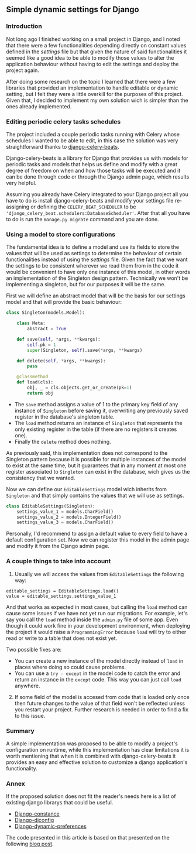 ## Simple dynamic settings for Django


### Introduction

Not long ago I finished working on a small project in Django, and I noted that there were a few functionalities depending directly on constant values defined in the *settings* file but that given the nature of said functionalities it seemed like a good idea to be able to modify those values to alter the application behaviour without having to edit the settings and deploy the project again.

After doing some research on the topic I learned that there were a few libraries that provided an implementation to handle editable or dynamic setting, but I felt they were a little overkill for the purposes of this project. Given that, I decided to implement my own solution wich is simpler than the ones already implemented.


### Editing periodic celery tasks schedules

The project included a couple periodic tasks running with Celery whose schedules I wanted to be able to edit, in this case the solution was very straightforward thanks to [django-celery-beats](https://github.com/celery/django-celery-beat).

Django-celery-beats is a library for Django that provides us with models for periodic tasks and models that helps us define and modify with a great degree of freedom on when and how those tasks will be executed and it can be done through code or through the Django admin page, which results very helpful.

Assuming you already have Celery integrated to your Django project all you have to do is install django-celery-beats and modify your settings file re-assigning or defining the `CELERY_BEAT_SCHEDULER` to be `'django_celery_beat.schedulers:DatabaseScheduler'`. After that all you have to do is run the `manage.py migrate` command and you are done.


### Using a model to store configurations

The fundamental idea is to define a model and use its fields to store the values that will be used as settings to determine the behaviour of certain functionalities instead of using the *settings* file.
Given the fact that we want the settings to be consistent wherever we read them from in the code it would be convenient to have only one instance of this model, in other words an implementation of the Singleton design pattern.
Technically we won't be implementing a singleton, but for our purposes it will be the same.

First we will define an abstract model that will be the basis for our settings model and that will provide the basic behaviour:

```python
class Singleton(models.Model):

    class Meta:
        abstract = True

    def save(self, *args, **kwargs):
        self.pk = 1
        super(Singleton, self).save(*args, **kwargs)

    def delete(self, *args, **kwargs):
        pass

    @classmethod
    def load(cls):
        obj, _ = cls.objects.get_or_create(pk=1)
        return obj
```

- The `save` method assigns a value of 1 to the primary key field of any instance of `Singleton` before saving it, overwriting any previously saved register in the database's singleton table.
- The `load` method returns an instance of `Singleton` that represents the only existing register in the table (if there are no registers it creates one).
- Finally the `delete` method does nothing.

As previously said, this implementation does not correspond to the Singleton pattern because it is possible for multiple instances of the model to exist at the same time, but it guarantees that in any moment at most one register associated to `Singleton` can exist in the database, wich gives us the consistency that we wanted.

Now we can define our `EditableSettings` model wich inherits from `Singleton` and that simply contains the values that we will use as settings.

```python
class EditableSettings(Singleton):
    settings_value_1 = models.CharField()
    settings_value_2 = models.IntegerField()
    settings_value_3 = models.CharField()
```

Personally, I'd recommend to assign a default value to every field to have a default configuration set.
Now we can register this model in the admin page and modify it from the Django admin page.


### A couple things to take into account

1. Usually we will access the values from `EditableSettings` the following way:

```
editable_settings = EditableSettings.load()
value = editable_settings.settings_value_1
```

And that works as expected in most cases, but calling the `load` method can cause some issues if we have not yet run our migrations.
For example, let's say you call the `load` method inside the `admin.py` file of some app. Even though it could work fine in your development environment, when deploying the project it would raise a `ProgrammingError` because `load` will try to either read or write to a table that does not exist yet.

Two possible fixes are:

- You can create a new instance of the model directly instead of `load` in places where doing so could cause problems.
- You can use a `try - except` in the model code to catch the error and return an instance in the `except` code. This way you can just call `load` anywhere.

2. If some field of the model is accesed from code that is loaded only once then future changes to the value of that field won't be reflected unless you restart your project.
Further research is needed in order to find a fix to this issue.


### Summary

A simple implementation was proposed to be able to modify a project's configuration on runtime, while this implementation has clear limitations it is worth mentioning that when it is combined with django-celery-beats it provides an easy and effective solution to customize a django application's functionality.


### Annex

If the proposed solution does not fit the reader's needs here is a list of existing django librarys that could be useful.

- [Django-constance](https://github.com/jazzband/django-constance)
- [Django-djconfig](https://github.com/nitely/django-djconfig)
- [Django-dynamic-preferences](https://github.com/EliotBerriot/django-dynamic-preferences)

The code presented in this article is based on that presented on the following [blog post](https://steelkiwi.com/blog/practical-application-singleton-design-pattern/).
